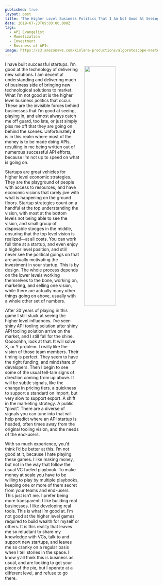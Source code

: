 ```yaml
---
published: true
layout: post
title: 'The Higher Level Business Politics That I Am Not Good At Seeing In The API Space'
date: 2019-07-23T09:00:00.000Z
tags:
  - API Evangelist
  - Monetization
  - Investment
  - Business of APIs
image: https://s3.amazonaws.com/kinlane-productions/algorotoscope-master/los-angeles-from-observatory-losangeles-from-observatory-purp-paper.jpg
---
```

<img src="{{ page.image }}" width="45%" align="right" style="padding: 15px;" />
I have built successful startups. I’m good at the technology of delivering new solutions. I am decent at understanding and delivering much of business side of bringing new technological solutions to market. What I’m not good at is the higher level business politics that occur. These are the invisible forces behind businesses that I’m good at seeing, playing in, and almost always catch me off guard, too late, or just simply piss me off that they are going on behind the scenes. Unfortunately it is in this realm where most of the money is to be made doing APIs, resulting in me being written out of numerous successful API efforts, because I’m not up to speed on what is going on.

Startups are great vehicles for higher level economic strategies. They are the playground of people with access to resources, and have economic visions that rarely jive with what is happening on the ground floors. Startup strategies count on a handful at the top understanding the vision, with most at the bottom levels not being able to see the vision, and small group of disposable stooges in the middle, ensuring that the top level vision is realized—at all costs. You can work full time at a startup, and even enjoy a higher level position, and still never see the political goings on that are actually motivating the investment in your startup. This is by design. The whole process depends on the lower levels working themselves to the bone, working on, marketing, and selling one vision, while there are actually many other things going on above, usually with a whole other set of numbers.

After 30 years of playing in this game I still stuck at seeing the higher level influences. I’ve seen shiny API tooling solution after shiny API tooling solution arrive on the market, and I still fall for the shine. Ooooohhh, look at that. It will solve X, or Y problem. I really like the vision of those team members. Their timing is perfect. They seem to have the right funding, and mindshare of developers. Then I begin to see some of the usual tell-tale signs of direction coming from up above. It will be subtle signals, like the change in pricing tiers, a quickness to support a standard on import, but very slow to support export. A shift in the marketing strategy. A public “pivot”. There are a diverse of signals you can tune into that will help predict where an API startup is headed, often times away from the original tooling vision, and the needs of the end-users.

With so much experience, you’d think I’d be better at this. I’m not good at it, because I hate playing these games. I like making money, but not in the way that follow the usual VC fueled playbook. To make money at scale you have to be willing to play by multiple playbooks, keeping one or more of them secret from your teams and end-users. This just isn’t me. I prefer being more transparent. I like building real businesses. I like developing real tools. This is what I’m good at. I’m not good at the higher level games required to build wealth for myself or others. It is this reality that leaves me so reluctant to share my knowledge with VCs, talk to and support new startups, and leaves me so cranky on a regular basis when I tell stories in the space. I know y’all think this is business as usual, and are looking to get your piece of the pie, but I operate at a different level, and refuse to go there.
